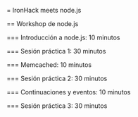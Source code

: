 = IronHack meets node.js

== Workshop de node.js

=== Introducción a node.js: 10 minutos

=== Sesión práctica 1: 30 minutos

=== Memcached: 10 minutos

=== Sesión práctica 2: 30 minutos

=== Continuaciones y eventos: 10 minutos

=== Sesión práctica 3: 30 minutos

